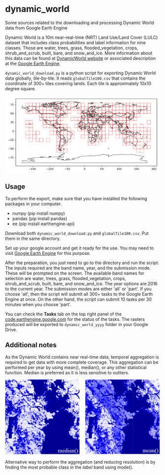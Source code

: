 # dynamic_world
Some sources related to the downloading and processing Dynamic World data from Google Earth Engine

Dynamic World is a 10m near-real-time (NRT) Land Use/Land Cover (LULC) dataset that includes class probabilities and label information for nine classes. Those are water, trees, grass, flooded_vegetation, crops, shrub_and_scrub, built, bare, and snow_and_ice. More information about this data can be found at [DynamicWorld website](https://dynamicworld.app/about) or associated description at the [Google Earth Engine](https://developers.google.com/earth-engine/datasets/catalog/GOOGLE_DYNAMICWORLD_V1).

`dynamic_world_download.py` is a python script for exporting Dynamic World data globally, tile-by-tile. It reads `globalTile100.csv` that contains the coordinate of 300+ tiles covering lands. Each tile is approximately 10x10 degree square.

![global tile](globalTile100.png)

## Usage
To perform the export, make sure that you have installed the following packages in your computer.
- numpy (pip install numpy)
- pandas (pip install pandas)
- ee (pip install earthengine-api)

Download both `dynamic_world_download.py` and `globalTile100.csv`. Put them in the same directory.

Set up your google account and get it ready for the use. You may need to visit [Google Earth Engine](https://github.com/rhorom/dynamic_world.git) for this purpose.

After the preparation, you just need to go to the directory and run the script. The inputs required are the band name, year, and the submission mode. These will be prompted on the screen. The available band names for selection are water, trees, grass, flooded_vegetation, crops, shrub_and_scrub, built, bare, and snow_and_ice. The year options are 2016 to the current year. The submission modes are either 'all' or 'part'. If you choose 'all', then the script will submit all 300+ tasks to the Google Earth Engine at once. On the other hand, the script can submit 10 tasks per 30 minutes when you choose 'part'.

You can check the **Tasks** tab on the top right panel of the [code.earthengine.google.com](https://code.earthengine.google.com) for the status of the tasks. The rasters produced will be exported to `dynamic_world_yyyy` folder in your Google Drive.

## Additional notes
As the Dynamic World contains near real-time data, temporal aggregation is required to get data with more complete coverage. This aggregation can be performed per year by using mean(), median(), or any other statistical function. Median is preferred as it is less sensitive to outliers.

![comparison](dynamic_world_built.png)

Alternative way to perform the aggregation (and reducing resolution) is by finding the most probable class in the *label* band using mode().
